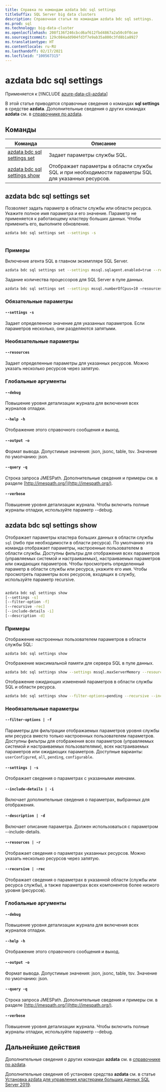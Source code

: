 ```yaml
---
title: Справка по командам azdata bdc sql settings
titleSuffix: SQL Server big data clusters
description: Справочная статья по командам azdata bdc sql settings.
ms.prod: sql
ms.technology: big-data-cluster
ms.openlocfilehash: 208f136f246cbcd6af612fbd4867a2a50c0f0cae
ms.sourcegitcommit: 129c084add904fd3f7e9ab35a800c3fd8b1a8927
ms.translationtype: HT
ms.contentlocale: ru-RU
ms.lasthandoff: 02/17/2021
ms.locfileid: "100567315"
---
```

# <a name="azdata-bdc-sql-settings"></a>azdata bdc sql settings

Применяется к [!INCLUDE [azure-data-cli-azdata](../../includes/azure-data-cli-azdata.md)]

В этой статье приводятся справочные сведения о командах **sql settings** в средстве **azdata**. Дополнительные сведения о других командах **azdata** см. в [справочнике по azdata](reference-azdata.md).

## <a name="commands"></a>Команды
|Команда|Описание|
| --- | --- |
[azdata bdc sql settings set](#azdata-bdc-sql-settings-set) | Задает параметры службы SQL.
[azdata bdc sql settings show](#azdata-bdc-sql-settings-show) | Отображает параметры в области службы SQL и при необходимости параметры SQL для указанных ресурсов.

## <a name="azdata-bdc-sql-settings-set"></a>azdata bdc sql settings set
Позволяет задать параметр в области службы или области ресурса. Укажите полное имя параметра и его значение. Параметр не применяется к работающему кластеру больших данных. Чтобы применить его, выполните обновление.
```bash
azdata bdc sql settings set --settings -s 
                        
```
### <a name="examples"></a>Примеры
Включение агента SQL в главном экземпляре SQL Server.
```bash 
azdata bdc sql settings set --settings mssql.sqlagent.enabled=true --resources master 
``` 
Задание количества процессоров для SQL Server в пуле данных.
```bash 
azdata bdc sql settings set --settings mssql.numberOfCpus=10 –resources data-0 
``` 

### <a name="required-parameters"></a>Обязательные параметры
#### `--settings -s`
Задает определенное значение для указанных параметров. Если параметров несколько, они разделяются запятыми.
### <a name="optional-parameters"></a>Необязательные параметры 
#### `--resources` 
Задает определенные параметры для указанных ресурсов. Можно указать несколько ресурсов через запятую. 

### <a name="global-arguments"></a>Глобальные аргументы
#### `--debug`
Повышение уровня детализации журнала для включения всех журналов отладки.
#### `--help -h`
Отображение этого справочного сообщения и выход.
#### `--output -o`
Формат вывода.  Допустимые значения: json, jsonc, table, tsv.  Значение по умолчанию: json.
#### `--query -q`
Строка запроса JMESPath. Дополнительные сведения и примеры см. в разделе [http://jmespath.org/](http://jmespath.org/).
#### `--verbose`
Повышение уровня детализации журнала. Чтобы включить полные журналы отладки, используйте параметр --debug.

## <a name="azdata-bdc-sql-settings-show"></a>azdata bdc sql settings show
Отображает параметры кластера больших данных в области службы `sql` (либо при необходимости в области ресурса). По умолчанию эта команда отображает параметры, настроенные пользователем в области службы. Доступны фильтры для отображения всех параметров (управляемых системой и настраиваемых), настраиваемых параметров или ожидающих параметров. Чтобы просмотреть определенный параметр в области службы или ресурса, укажите его имя. Чтобы просмотреть параметры всех ресурсов, входящих в службу, используйте параметр recursive. 
```bash

azdata bdc sql settings show 
[--settings -s]
[--filter-option -f]  
[--recursive -rec]
[--include-details -i]  
[--description -d]
```
### <a name="examples"></a>Примеры
Отображение настроенных пользователем параметров в области службы SQL: 
```bash
azdata bdc sql settings show
```
Отображение максимальной памяти для сервера SQL в пуле данных.
```bash
azdata bdc sql settings show --settings mssql.maxServerMemory --resources data-0 
```
Отображение ожидающих изменений параметров в области службы SQL и области ресурса.
```bash
azdata bdc sql settings show --filter-options=pending --recursive --include-details
```
### <a name="optional-parameters"></a>Необязательные параметры 
#### `--filter-options | -f` 
Параметры для фильтрации отображаемых параметров уровня службы или ресурса вместо только настроенных пользователем параметров. Доступны фильтры для отображения всех параметров (управляемых системой и настраиваемых пользователями), всех настраиваемых параметров или ожидающих параметров. Доступные варианты: `userConfigured`, `all`, `pending`, `configurable`.
#### `--settings | -s` 
Отображает сведения о параметрах с указанными именами. 
#### `--include-details | -i` 
Включает дополнительные сведения о параметрах, выбранных для отображения. 
#### `--description | -d` 
Включает описание параметра. Должен использоваться с параметром --include-details. 
#### `--resources | -r` 
Отображает сведения о параметрах указанных ресурсов. Можно указать несколько ресурсов через запятую. 
#### `--recursive | -rec` 
Отображает сведения о параметрах в указанной области (службы или ресурса службы), а также параметрах всех компонентов более низкого уровня (ресурсов). 

### <a name="global-arguments"></a>Глобальные аргументы
#### `--debug`
Повышение уровня детализации журнала для включения всех журналов отладки.
#### `--help -h`
Отображение этого справочного сообщения и выход.
#### `--output -o`
Формат вывода.  Допустимые значения: json, jsonc, table, tsv.  Значение по умолчанию: json.
#### `--query -q`
Строка запроса JMESPath. Дополнительные сведения и примеры см. в разделе [http://jmespath.org/](http://jmespath.org/).
#### `--verbose`
Повышение уровня детализации журнала. Чтобы включить полные журналы отладки, используйте параметр --debug.

## <a name="next-steps"></a>Дальнейшие действия

Дополнительные сведения о других командах **azdata** см. в [справочнике по azdata](reference-azdata.md). 

Дополнительные сведения об установке средства **azdata** см. в статье [Установка azdata для управления кластерами больших данных SQL Server 2019](../install/deploy-install-azdata.md).
